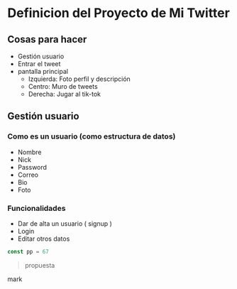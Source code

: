 # Definicion del Proyecto de Mi Twitter

## Cosas para hacer

- Gestión usuario
- Entrar el tweet
- pantalla principal 
    - Izquierda: Foto perfil y descripción
    - Centro: Muro de tweets
    - Derecha: Jugar al tik-tok

## Gestión usuario

### Como es un usuario (como estructura de datos)

- Nombre
- Nick
- Password
- Correo
- Bio
- Foto

### Funcionalidades

- Dar de alta un usuario ( signup )
- Login
- Editar otros datos




```js
const pp = 67
```

> propuesta

mark
